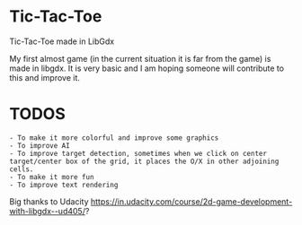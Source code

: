 # Tic-Tac-Toe
Tic-Tac-Toe made in LibGdx 

My first almost game (in the current situation it is far from the game) is made in libgdx. It is very basic and I am hoping someone will contribute to this and improve it. 

# TODOS
    - To make it more colorful and improve some graphics
    - To improve AI
    - To improve target detection, sometimes when we click on center target/center box of the grid, it places the O/X in other adjoining cells.
    - To make it more fun
    - To improve text rendering


Big thanks to Udacity 
https://in.udacity.com/course/2d-game-development-with-libgdx--ud405/?
